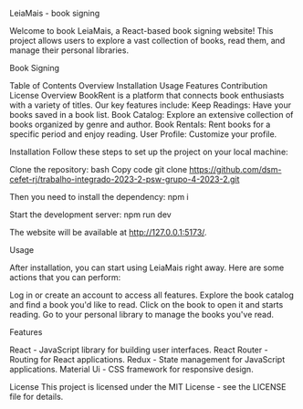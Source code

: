 LeiaMais - book signing

Welcome to book LeiaMais, a React-based book signing website! This project allows users to explore a vast collection of books, read them, and manage their personal libraries.

Book Signing

Table of Contents
Overview
Installation
Usage
Features
Contribution
License
Overview
BookRent is a platform that connects book enthusiasts with a variety of titles. Our key features include:
Keep Readings: Have your books saved in a book list.
Book Catalog: Explore an extensive collection of books organized by genre and author.
Book Rentals: Rent books for a specific period and enjoy reading.
User Profile: Customize your profile.

Installation
Follow these steps to set up the project on your local machine:

Clone the repository:
bash
Copy code
git clone https://github.com/dsm-cefet-rj/trabalho-integrado-2023-2-psw-grupo-4-2023-2.git
 
Then you need to install the dependency:
npm i

Start the development server:
npm run dev

The website will be available at http://127.0.0.1:5173/.

Usage

After installation, you can start using LeiaMais right away. Here are some actions that you can perform:

Log in or create an account to access all features.
Explore the book catalog and find a book you'd like to read.
Click on the book to open it and starts reading.
Go to your personal library to manage the books you've read.

Features

React - JavaScript library for building user interfaces.
React Router - Routing for React applications.
Redux - State management for JavaScript applications.
Material Ui - CSS framework for responsive design. 

License
This project is licensed under the MIT License - see the LICENSE file for details.
